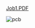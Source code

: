 
[Job1.PDF](https://github.com/user-attachments/files/19626853/Job1.PDF)






![pcb](https://github.com/user-attachments/assets/2dd2a847-137a-46d9-8fb0-aec99cb47803)
